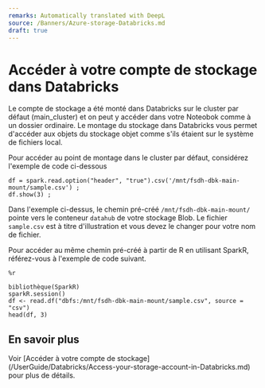 ```yaml
---
remarks: Automatically translated with DeepL
source: /Banners/Azure-storage-Databricks.md
draft: true
---
```


# Accéder à votre compte de stockage dans Databricks

Le compte de stockage a été monté dans Databricks sur le cluster par défaut (main_cluster) et on peut y accéder dans votre Noteobok comme à un dossier ordinaire.
Le montage du stockage dans Databricks vous permet d'accéder aux objets du stockage objet comme s'ils étaient sur le système de fichiers local.

Pour accéder au point de montage dans le cluster par défaut, considérez l'exemple de code ci-dessous
```
df = spark.read.option("header", "true").csv('/mnt/fsdh-dbk-main-mount/sample.csv') ;
df.show(3) ;
```
Dans l'exemple ci-dessus, le chemin pré-créé `/mnt/fsdh-dbk-main-mount/` pointe vers le conteneur `datahub` de votre stockage Blob. Le fichier `sample.csv` est à titre d'illustration et vous devez le changer pour votre nom de fichier.

Pour accéder au même chemin pré-créé à partir de R en utilisant SparkR, référez-vous à l'exemple de code suivant.

```
%r

bibliothèque(SparkR)
sparkR.session()
df <- read.df("dbfs:/mnt/fsdh-dbk-main-mount/sample.csv", source = "csv")
head(df, 3)
```

## En savoir plus

Voir [Accéder à votre compte de stockage] (/UserGuide/Databricks/Access-your-storage-account-in-Databricks.md) pour plus de détails.
